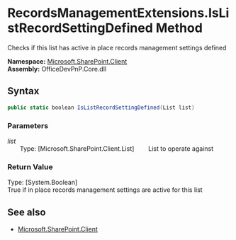# RecordsManagementExtensions.IsListRecordSettingDefined Method  
Checks if this list has active in place records management settings defined  

**Namespace:** [Microsoft.SharePoint.Client](Microsoft.SharePoint.Client.md)  
**Assembly:** OfficeDevPnP.Core.dll  
## Syntax
```C#
public static boolean IsListRecordSettingDefined(List list)
```
### Parameters
*list*  
&emsp;&emsp;Type: [Microsoft.SharePoint.Client.List] 
&emsp;&emsp;List to operate against  
  
### Return Value
Type: [System.Boolean]  
True if in place records management settings are active for this list

## See also
- [Microsoft.SharePoint.Client](Microsoft.SharePoint.Client.md)
